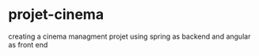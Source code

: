 # projet-cinema
creating a cinema managment projet using spring as backend and angular as front end

